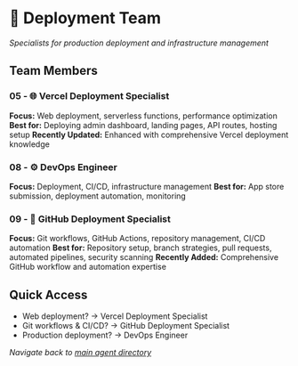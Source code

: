 # 🚀 Deployment Team

*Specialists for production deployment and infrastructure management*

## Team Members

### **05 - 🌐 Vercel Deployment Specialist**
**Focus:** Web deployment, serverless functions, performance optimization
**Best for:** Deploying admin dashboard, landing pages, API routes, hosting setup
**Recently Updated:** Enhanced with comprehensive Vercel deployment knowledge

### **08 - ⚙️ DevOps Engineer**
**Focus:** Deployment, CI/CD, infrastructure management
**Best for:** App store submission, deployment automation, monitoring

### **09 - 🐙 GitHub Deployment Specialist**
**Focus:** Git workflows, GitHub Actions, repository management, CI/CD automation
**Best for:** Repository setup, branch strategies, pull requests, automated pipelines, security scanning
**Recently Added:** Comprehensive GitHub workflow and automation expertise

## Quick Access
- Web deployment? → Vercel Deployment Specialist
- Git workflows & CI/CD? → GitHub Deployment Specialist
- Production deployment? → DevOps Engineer

*Navigate back to [main agent directory](../README.md)*